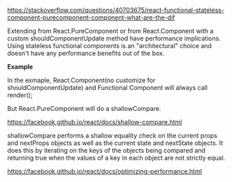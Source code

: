 https://stackoverflow.com/questions/40703675/react-functional-stateless-component-purecomponent-component-what-are-the-dif

Extending from React.PureComponent or from React.Component with a custom shouldComponentUpdate method have performance implications. Using stateless functional components is an "architectural" choice and doesn't have any performance benefits out of the box.

**Example**

In the exmaple, React.Component(no customize for shouldComponentUpdate) and Functional Component will always call render();

But React.PureComponent will do a shallowCompare.

https://facebook.github.io/react/docs/shallow-compare.html

shallowCompare performs a shallow equality check on the current props and nextProps objects as well as the current state and nextState objects.
It does this by iterating on the keys of the objects being compared and returning true when the values of a key in each object are not strictly equal.

https://facebook.github.io/react/docs/optimizing-performance.html
